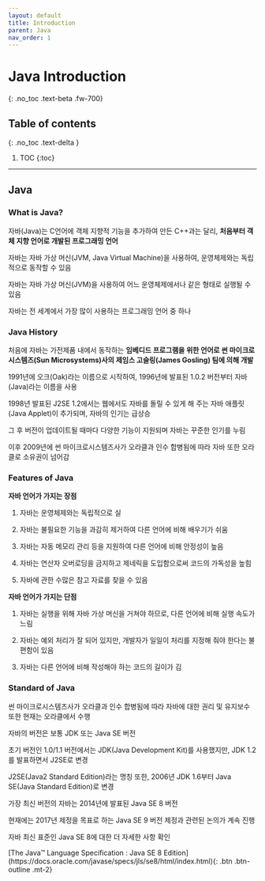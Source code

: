 ```yaml
---
layout: default
title: Introduction
parent: Java
nav_order: 1
---
```


# Java Introduction
{: .no_toc .text-beta .fw-700}

## Table of contents
{: .no_toc .text-delta }

1. TOC
{:toc}

---

## Java

### What is Java?

자바(Java)는 C언어에 객체 지향적 기능을 추가하여 만든 C++과는 달리, **처음부터 객체 지향 언어로 개발된 프로그래밍 언어**

자바는 자바 가상 머신(JVM, Java Virtual Machine)을 사용하여, 운영체제와는 독립적으로 동작할 수 있음

자바는 자바 가상 머신(JVM)을 사용하여 어느 운영체제에서나 같은 형태로 실행될 수 있음

자바는 전 세계에서 가장 많이 사용하는 프로그래밍 언어 중 하나

### Java History 

처음에 자바는 가전제품 내에서 동작하는 **임베디드 프로그램을 위한 언어로 썬 마이크로시스템즈(Sun Microsystems)사의 제임스 고슬링(James Gosling) 팀에 의해 개발**

1991년에 오크(Oak)라는 이름으로 시작하여, 1996년에 발표된 1.0.2 버전부터 자바(Java)라는 이름을 사용

1998년 발표된 J2SE 1.2에서는 웹에서도 자바를 돌릴 수 있게 해 주는 자바 애플릿(Java Applet)이 추가되며, 자바의 인기는 급상승

그 후 버전이 업데이트될 때마다 다양한 기능이 지원되며 자바는 꾸준한 인기를 누림

이후 2009년에 썬 마이크로시스템즈사가 오라클과 인수 합병됨에 따라 자바 또한 오라클로 소유권이 넘어감

### Features of Java

**자바 언어가 가지는 장점**

1. 자바는 운영체제와는 독립적으로 실

2. 자바는 불필요한 기능을 과감히 제거하여 다른 언어에 비해 배우기가 쉬움

3. 자바는 자동 메모리 관리 등을 지원하여 다른 언어에 비해 안정성이 높음

4. 자바는 연산자 오버로딩을 금지하고 제네릭을 도입함으로써 코드의 가독성을 높힘

5. 자바에 관한 수많은 참고 자료를 찾을 수 있음

**자바 언어가 가지는 단점**

1. 자바는 실행을 위해 자바 가상 머신을 거쳐야 하므로, 다른 언어에 비해 실행 속도가 느림

2. 자바는 예외 처리가 잘 되어 있지만, 개발자가 일일이 처리를 지정해 줘야 한다는 불편함이 있음

3. 자바는 다른 언어에 비해 작성해야 하는 코드의 길이가 김

### Standard of Java

썬 마이크로시스템즈사가 오라클과 인수 합병됨에 따라 자바에 대한 권리 및 유지보수 또한 현재는 오라클에서 수행

자바의 버전은 보통 JDK 또는 Java SE 버전

초기 버전인 1.0/1.1 버전에서는 JDK(Java Development Kit)를 사용했지만, JDK 1.2를 발표하면서 J2SE로 변경

J2SE(Java2 Standard Edition)라는 명칭 또한, 2006년 JDK 1.6부터 Java SE(Java Standard Edition)로 변경

가장 최신 버전의 자바는 2014년에 발표된 Java SE 8 버전

현재에는 2017년 제정을 목표로 하는 Java SE 9 버전 제정과 관련된 논의가 계속 진행

자바 최신 표준인 Java SE 8에 대한 더 자세한 사항 확인

<span class="fs-2">
[The Java™ Language Specification : Java SE 8 Edition](https://docs.oracle.com/javase/specs/jls/se8/html/index.html){: .btn .btn-outline .mt-2}
</span>

